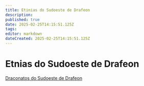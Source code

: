 ```yaml
---
title: Etinias do Sudoeste de Drafeon
description: 
published: true
date: 2025-02-25T14:15:51.125Z
tags: 
editor: markdown
dateCreated: 2025-02-25T14:15:51.125Z
---
```


# Etnias do Sudoeste de Drafeon
[Draconatos do Sudoeste de Drafeon](draconatos)